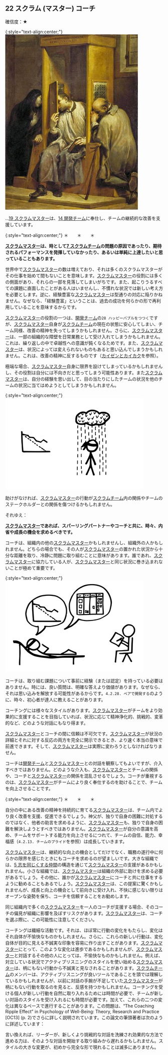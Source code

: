 ## 22 スクラム (マスター) コーチ

確信度：★

{:style="text-align:center;"}
![ch02_23_22_Scrum_Master_Coach1](Images/ch02_23_22_Scrum_Master_Coach1.png)

...[19 スクラムマスター](ch02_20_19_ScrumMaster.md)は​、[14 開発チーム](ch02_14_14_Development_Team.md)​に奉仕し、チームの継続的な改善を支援しています。

{:style="text-align:center;"}
＊　　＊　　＊

**[スクラムマスター](ch02_20_19_ScrumMaster.md)は、時として[7 スクラムチーム](ch02_07_7_Scrum_Team.md)​の問題の原因であったり、期待されるパフォーマンスを発揮していなかったり、あるいは単純に上達したいと思っていることもあります。**

世界中で[スクラムマスター](ch02_20_19_ScrumMaster.md)の数は増えており、それは多くのスクラムマスターがその仕事を始めて間もないことを意味します。[スクラムマスター](ch02_20_19_ScrumMaster.md)の役割には多くの側面があり、それらの一部を見落してしまいがちです。また、起こりうるすべての課題に直面したことがある人はいませんし、不慣れな状況では新しい考え方を必要とします。逆に、経験豊富な[スクラムマスター](ch02_20_19_ScrumMaster.md)は型通りの対応に陥りかねません。なぜなら、「経験豊富」ということは、過去の成功を何らかの形で再利用していることを意味するからです。

[スクラムマスター](ch02_20_19_ScrumMaster.md)の役割の一つは、[開発チーム](ch02_14_14_Development_Team.md)の​`28 ハッピーバブルをつつく`​ですが、[スクラムマスター](ch02_20_19_ScrumMaster.md)自身が[スクラムチーム](ch02_07_7_Scrum_Team.md)の現在の状態に安心してしまい、チーム同様、改善の精神を失ってしまうかもしれません。さらに、[スクラムマスター](ch02_20_19_ScrumMaster.md)は、一部の組織的な障壁を日常業務として受け入れてしまうかもしれません。これは、繰り返しの中で卓越性への意識が鈍くなるためです。また、[スクラムマスター](ch02_20_19_ScrumMaster.md)は、状況によっては変えられないものもあると思い込んでしまうかもしれません。これは、改善の精神に反するものです（[カイゼンとカイカク](ch02_19_Kaizen_and_Kaikaku.md)を参照）。

極端な場合、[スクラムマスター](ch02_20_19_ScrumMaster.md)自身に限界を設けてしまっているかもしれませんし、その役割は自分には不向きだと思ってしまう可能性あります。また[スクラムマスター](ch02_20_19_ScrumMaster.md)は、自分の経験を思い出して、目の当たりにしたチームの状況を他のチームの状況に当てはめようとしてしまうかもしれません。

{:style="text-align:center;"}
![ch02_23_22_Scrum_Master_Coach2](Images/ch02_23_22_Scrum_Master_Coach2.png)

助けがなければ、[スクラムマスター](ch02_20_19_ScrumMaster.md)の行動が[スクラムチーム](ch02_07_7_Scrum_Team.md)内の関係やチームのステークホルダーとの関係を傷つけるかもしれません。

それゆえ：

**[スクラムマスター](ch02_20_19_ScrumMaster.md)であれば、スパーリングパートナーやコーチと共に、時々、内省や成長の機会を求めるべきです。**

コーチは、組織内の他の[スクラムマスター](ch02_20_19_ScrumMaster.md)かもしれませんし、組織外の人かもしれません。どちらの場合でも、その人が[スクラムマスター](ch02_20_19_ScrumMaster.md)の置かれた状況から十分な距離を取り、冷静に問題に取り組むことに意味があります。誰であれ、[スクラムマスター](ch02_20_19_ScrumMaster.md)に協力している人が、[スクラムマスター](ch02_20_19_ScrumMaster.md)と同じ状況に巻き込まれないことが極めて重要です。

{:style="text-align:center;"}
![ch02_23_22_Scrum_Master_Coach3](Images/ch02_23_22_Scrum_Master_Coach3.png)

コーチは、取り組む課題について事前に経験（または認定）を持っている必要はありません。時には、良い質問は、明確な答えより価値があります。なぜなら、それは思い込みを解放する可能性があるからです。`4.2.28. ペアで開発する`のように、時々、初心者が達人に教えることがあります。

コーチングには様々なスタイルがあります。[スクラムマスター](ch02_20_19_ScrumMaster.md)がチームをより効果的に支援することを目指していれば、状況に応じて精神浄化的、挑戦的、変革的など、どのような対話にもなり得ます。

[スクラムマスター](ch02_20_19_ScrumMaster.md)とコーチの間に信頼は不可欠です。[スクラムマスター](ch02_20_19_ScrumMaster.md)が状況の詳細とそれに対する反応の両方を完全に開示できるとき、より速く本当の意味で前進できます。そして、[スクラムマスター](ch02_20_19_ScrumMaster.md)は実際に変わろうとしなければなりません。

コーチは[開発チーム](ch02_14_14_Development_Team.md)と[スクラムマスター](ch02_20_19_ScrumMaster.md)との対話を観察してもよいですが、介入すべきではありません。どのような介入も、[スクラムマスター](ch02_20_19_ScrumMaster.md)とチームの関係や、コーチと[スクラムマスター](ch02_20_19_ScrumMaster.md)の関係を混乱させるでしょう。コーチが重視するのは、[スクラムマスター](ch02_20_19_ScrumMaster.md)がチームにより良く奉仕するのを助けることで、チームを向上させることです。

{:style="text-align:center;"}
＊　　＊　　＊

自分の中にある改善の精神を持続的に育てる[スクラムマスター](ch02_20_19_ScrumMaster.md)は、チーム内でより良く改善を支援、促進できるでしょう。神父が、独りで自身の困難に対処するのではなく、他者の助言を求めるように、[スクラムマスター](ch02_20_19_ScrumMaster.md)も、独りで自身の困難を解決しようとすべきではありません。[スクラムマスター](ch02_20_19_ScrumMaster.md)が自分の意識を高め、チームをサポートする能力を向上させるにつれて、チームの自信、能力、幸福感（`4.2.13. チームのプライド`を参照）は成長していきます。

[スクラムマスター](ch02_20_19_ScrumMaster.md)は、継続的な向上の機会としてだけでなく、職務の遂行中に何らかの限界を感じたときにもコーチを求めるのが望ましいです。大きな組織では、[5 志を同じくする仲間](ch02_05_5_Birds_of_a_Feather.md)の構造を通じて[スクラムマスター](ch02_20_19_ScrumMaster.md)の支援があるかもしれません。小さな組織では、[スクラムマスター](ch02_20_19_ScrumMaster.md)は組織の外部に助けを求める必要があるでしょう。その他に、誰かが[スクラムマスター](ch02_20_19_ScrumMaster.md)にコーチと共に仕事をするように勧めることもあるでしょう。[スクラムマスター](ch02_20_19_ScrumMaster.md)は、この提案に驚くかもしれませんが、成長と向上の機会として前向きに受け入れ、不快に感じない限りはオープンな姿勢を保ち、コーチを信頼することをお勧めします。

同じ組織内で多くの[スクラムマスター](ch02_20_19_ScrumMaster.md)を一人のコーチが支援する場合、そのコーチの偏見が組織に影響を及ぼすリスクがあります。[スクラムマスター](ch02_20_19_ScrumMaster.md)は、コーチを選ぶ際に、この可能性に注意してください。

コーチングは繊細な活動です。それは、ほぼ常に行動の変化をもたらし、変化はそれ自体が不愉快なものかもしれません。さらに、これらの新しい行動は、変化自体が目的に見える不誠実な印象を容易に作り出すことがあります。[スクラムマスター](ch02_20_19_ScrumMaster.md)にとって、このような変化は進歩であるかもしれませんが、[スクラムマスター](ch02_20_19_ScrumMaster.md)と対話するその他の人にとっては、不愉快なものかもしれません。例えば、対立している状況でアクティブリスニングのスタイルを使い始める[スクラムマスター](ch02_20_19_ScrumMaster.md)は、柄にもない行動から不誠実と見なされることがあります。[スクラムチーム](ch02_07_7_Scrum_Team.md)のメンバーは、アクティブリスニングが良いツールであることを頭では理解しているかもしれませんが、以前に対話の手腕が不足していた[スクラムマスター](ch02_20_19_ScrumMaster.md)が柄にもない行動を取るのを見ると、反感を持つかもしれません。コーチングを受ける個人が新しい行動を自然に取り入れるためには時間が必要で、チームが新しい対話のスタイルを受け入れるにも時間が必要です。加えて、これらの二つの変化は異なるペースで進行することがあります。この問題は、“The Coaching Ripple Effectˮ in Psychology of Well-Being: Theory, Research and Practice [OC13] (p. 2)でさらに詳しく説明されています。この論文の筆頭著者は次のように詳述しています：

言い換えれば、リーダーが、新しくより挑戦的な対話を洗練され効果的な方法で進める力は、そのような対話を開始する取り組みから遅れるかもしれません。スタイルの大きな変更が、初めから完全な形で現れることは滅多にありません。


